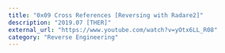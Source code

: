 ```yaml
---
title: "0x09 Cross References [Reversing with Radare2]"
description: "2019.07 [THER]"
external_url: "https://www.youtube.com/watch?v=yOtx6LL_R08"
category: "Reverse Engineering"
---
```

